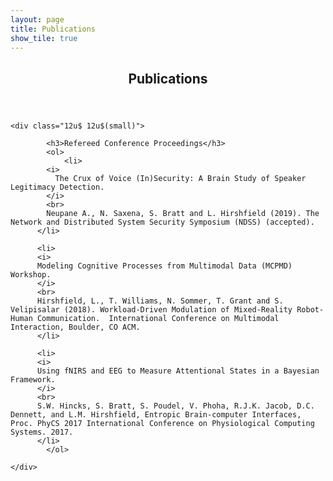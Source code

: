 ```yaml
---
layout: page
title: Publications
show_tile: true
---
```


<!-- Main -->
<div id="main" class="alt">

<!-- One -->
<section id="one">
	<div class="inner">
		<header class="major">
			<h1>Publications</h1>
		</header>

    <div class="12u$ 12u$(small)">

    		<h3>Refereed Conference Proceedings</h3>
    		<ol>
    			<li>
            <i>
              The Crux of Voice (In)Security: A Brain Study of Speaker Legitimacy Detection.
            </i>
            <br>
            Neupane A., N. Saxena, S. Bratt and L. Hirshfield (2019). The Network and Distributed System Security Symposium (NDSS) (accepted).
          </li>

          <li>
          <i>
          Modeling Cognitive Processes from Multimodal Data (MCPMD) Workshop.
          </i>
          <br>
          Hirshfield, L., T. Williams, N. Sommer, T. Grant and S. Velipisalar (2018). Workload-Driven Modulation of Mixed-Reality Robot-Human Communication.  International Conference on Multimodal Interaction, Boulder, CO ACM.
          </li>

          <li>
          <i>
          Using fNIRS and EEG to Measure Attentional States in a Bayesian Framework.
          </i>
          <br>
          S.W. Hincks, S. Bratt, S. Poudel, V. Phoha, R.J.K. Jacob, D.C. Dennett, and L.M. Hirshfield, Entropic Brain-computer Interfaces, Proc. PhyCS 2017 International Conference on Physiological Computing Systems. 2017.
          </li>
    		</ol>

    </div>

  </div>
</section>
</div>
